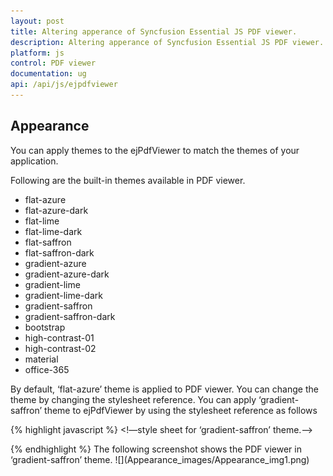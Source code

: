 ```yaml
---
layout: post
title: Altering apperance of Syncfusion Essential JS PDF viewer.
description: Altering apperance of Syncfusion Essential JS PDF viewer.
platform: js
control: PDF viewer
documentation: ug
api: /api/js/ejpdfviewer
---
```


## Appearance

You can apply themes to the ejPdfViewer to match the themes of your application.

Following are the built-in themes available in PDF viewer.

* flat-azure
* flat-azure-dark
* flat-lime
* flat-lime-dark
* flat-saffron
* flat-saffron-dark
* gradient-azure
* gradient-azure-dark
* gradient-lime
* gradient-lime-dark
* gradient-saffron
* gradient-saffron-dark
* bootstrap
* high-contrast-01
* high-contrast-02
* material
* office-365

By default, ‘flat-azure’ theme is applied to PDF viewer. You can change the theme by changing the stylesheet reference. You can apply ‘gradient-saffron’ theme to ejPdfViewer by using the stylesheet reference as follows

{% highlight javascript %}
<!—style sheet for ‘gradient-saffron’ theme.-->
<link href="https://cdn.syncfusion.com/16.1.0.24/js/web/gradient-saffron/ej.web.all.min.css" rel="stylesheet" />
<script src="https://cdn.syncfusion.com/js/assets/external/jquery-3.1.1.min.js"></script>
<script src="https://cdn.syncfusion.com/16.1.0.24/js/web/ej.web.all.min.js"></script>
{% endhighlight %}
The following screenshot shows the PDF viewer in ‘gradient-saffron’ theme.
![](Appearance_images/Appearance_img1.png)

